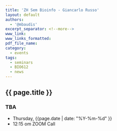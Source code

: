 ```yaml
---
title: 'ZH Sem Bioinfo - Giancarlo Russo'
layout: default
authors:
  - '@mbaudis'
excerpt_separator: <!--more-->
www_link:
www_links_formatted:
pdf_file_name:
category:
  - events
tags:
  - seminars
  - BIO612
  - news
---
```


## {{ page.title }}

### TBA

* Thursday, {{page.date | date: "%Y-%m-%d" }}
* 12:15 om  ZOOM Call

<!--more-->

